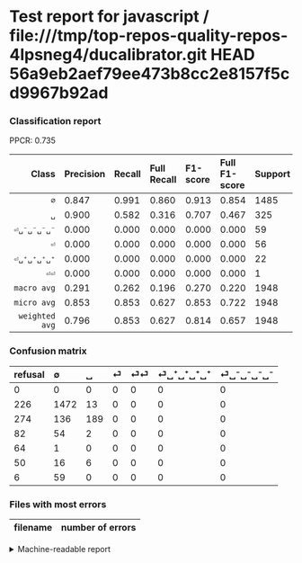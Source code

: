 # Test report for javascript / file:///tmp/top-repos-quality-repos-4lpsneg4/ducalibrator.git HEAD 56a9eb2aef79ee473b8cc2e8157f5cd9967b92ad

### Classification report

PPCR: 0.735

| Class | Precision | Recall | Full Recall | F1-score | Full F1-score | Support | Full Support | PPCR |
|------:|:----------|:-------|:------------|:---------|:---------|:--------|:-------------|:-----|
| `∅` | 0.847| 0.991| 0.860| 0.913| 0.854| 1485| 1711| 0.868 |
| `␣` | 0.900| 0.582| 0.316| 0.707| 0.467| 325| 599| 0.543 |
| `⏎␣⁻␣⁻␣⁻␣⁻` | 0.000| 0.000| 0.000| 0.000| 0.000| 59| 65| 0.908 |
| `⏎` | 0.000| 0.000| 0.000| 0.000| 0.000| 56| 138| 0.406 |
| `⏎␣⁺␣⁺␣⁺␣⁺` | 0.000| 0.000| 0.000| 0.000| 0.000| 22| 72| 0.306 |
| `⏎⏎` | 0.000| 0.000| 0.000| 0.000| 0.000| 1| 65| 0.015 |
| `macro avg` | 0.291| 0.262| 0.196| 0.270| 0.220| 1948| 2650| 0.735 |
| `micro avg` | 0.853| 0.853| 0.627| 0.853| 0.722| 1948| 2650| 0.735 |
| `weighted avg` | 0.796| 0.853| 0.627| 0.814| 0.657| 1948| 2650| 0.735 |

### Confusion matrix

|refusal|  ∅| ␣| ⏎| ⏎⏎| ⏎␣⁺␣⁺␣⁺␣⁺| ⏎␣⁻␣⁻␣⁻␣⁻| 
|:---|:---|:---|:---|:---|:---|:---|
|0 |0 |0 |0 |0 |0 |0 |
|226 |1472 |13 |0 |0 |0 |0 |
|274 |136 |189 |0 |0 |0 |0 |
|82 |54 |2 |0 |0 |0 |0 |
|64 |1 |0 |0 |0 |0 |0 |
|50 |16 |6 |0 |0 |0 |0 |
|6 |59 |0 |0 |0 |0 |0 |

### Files with most errors

| filename | number of errors|
|:----:|:-----|

<details>
    <summary>Machine-readable report</summary>
```json
{
  "cl_report": {"macro avg": {"f1-score": 0.269996124042247, "precision": 0.2911584196394323, "recall": 0.2621307087973755, "support": 1948}, "micro avg": {"f1-score": 0.8526694045174538, "precision": 0.8526694045174538, "recall": 0.8526694045174538, "support": 1948}, "weighted avg": {"f1-score": 0.8142077413602113, "precision": 0.7958016011228655, "recall": 0.8526694045174538, "support": 1948}, "\u2205": {"f1-score": 0.9134346881787155, "precision": 0.8469505178365938, "recall": 0.9912457912457913, "support": 1485}, "\u23ce": {"f1-score": 0.0, "precision": 0.0, "recall": 0.0, "support": 56}, "\u23ce\u23ce": {"f1-score": 0.0, "precision": 0.0, "recall": 0.0, "support": 1}, "\u23ce\u2423\u207a\u2423\u207a\u2423\u207a\u2423\u207a": {"f1-score": 0.0, "precision": 0.0, "recall": 0.0, "support": 22}, "\u23ce\u2423\u207b\u2423\u207b\u2423\u207b\u2423\u207b": {"f1-score": 0.0, "precision": 0.0, "recall": 0.0, "support": 59}, "\u2423": {"f1-score": 0.7065420560747664, "precision": 0.9, "recall": 0.5815384615384616, "support": 325}},
  "cl_report_full": {"macro avg": {"f1-score": 0.2201373764249516, "precision": 0.2911584196394323, "recall": 0.19597358022836295, "support": 2650}, "micro avg": {"f1-score": 0.7224880382775121, "precision": 0.8526694045174538, "recall": 0.6267924528301887, "support": 2650}, "weighted avg": {"f1-score": 0.6567379330924502, "precision": 0.750276353214495, "recall": 0.6267924528301887, "support": 2650}, "\u2205": {"f1-score": 0.853580748042911, "precision": 0.8469505178365938, "recall": 0.8603156049094097, "support": 1711}, "\u23ce": {"f1-score": 0.0, "precision": 0.0, "recall": 0.0, "support": 138}, "\u23ce\u23ce": {"f1-score": 0.0, "precision": 0.0, "recall": 0.0, "support": 65}, "\u23ce\u2423\u207a\u2423\u207a\u2423\u207a\u2423\u207a": {"f1-score": 0.0, "precision": 0.0, "recall": 0.0, "support": 72}, "\u23ce\u2423\u207b\u2423\u207b\u2423\u207b\u2423\u207b": {"f1-score": 0.0, "precision": 0.0, "recall": 0.0, "support": 65}, "\u2423": {"f1-score": 0.4672435105067986, "precision": 0.9, "recall": 0.31552587646076796, "support": 599}},
  "ppcr": 0.7350943396226415
}
```
</details>
